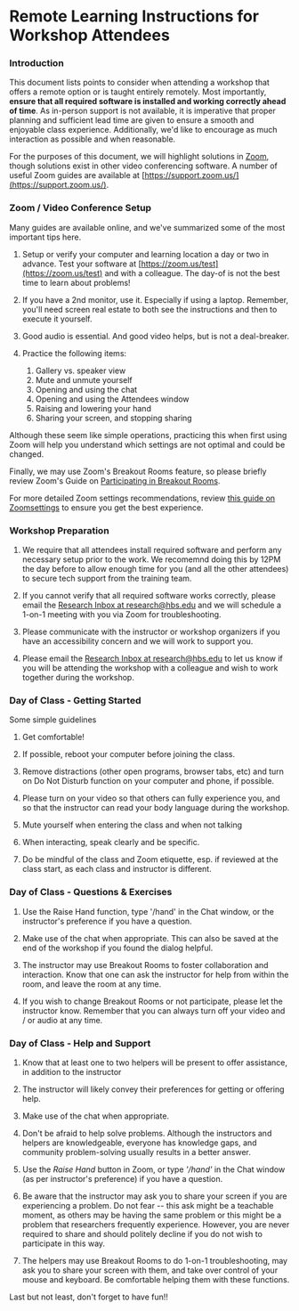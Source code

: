 # Remote Learning Instructions for Workshop Attendees

### Introduction

This document lists points to consider when attending a workshop that offers a remote option
or is taught entirely remotely. Most importantly, **ensure that all required software is
installed and working correctly ahead of time**. As in-person support is not available, it is
imperative that proper planning and sufficient lead time are given to ensure a smooth and
enjoyable class experience. Additionally, we&#39;d like to encourage as much interaction as
possible and when reasonable.

For the purposes of this document, we will highlight solutions in [Zoom](http://zoom.us/),
though solutions exist in other video conferencing software. A number of useful Zoom guides
are available at [https://support.zoom.us/](https://support.zoom.us/).

### Zoom / Video Conference Setup

Many guides are available online, and we've summarized some of the most important tips here.

1. Setup or verify your computer and learning location a day or two in advance. Test your
   software at [https://zoom.us/test](https://zoom.us/test) and with a colleague. The day-of
   is not the best time to learn about problems!

1. If you have a 2nd monitor, use it. Especially if using a laptop. Remember, you'll need
   screen real estate to both see the instructions and then to execute it yourself.

1. Good audio is essential. And good video helps, but is not a deal-breaker.

1. Practice the following items: 
   1. Gallery vs. speaker view
   1. Mute and unmute yourself
   1. Opening and using the chat
   1. Opening and using the Attendees window
   1. Raising and lowering your hand
   1. Sharing your screen, and stopping sharing
   
Although these seem like simple operations, practicing this when first using Zoom will help
you understand which settings are not optimal and could be changed.

Finally, we may use Zoom's Breakout Rooms feature, so please briefly review Zoom's Guide on 
[Participating in Breakout Rooms](https://support.zoom.us/hc/en-us/articles/115005769646-Participating-in-Breakout-Rooms).

For more detailed Zoom settings recommendations, review 
[this guide on Zoomsettings](zoom_setings.md) to ensure you get the best experience.

### Workshop Preparation

1. We require that all attendees install required software and perform any necessary setup
   prior to the work. We recomemnd doing this by 12PM the day before to allow enough time for
   you (and all the other attendees) to secure tech support from the training team.

1. If you cannot verify that all required software works correctly, please email the
   [Research Inbox at research@hbs.edu](mailto:research@hbs.edu?subject=Pre-workshop%20tech%20support) 
   and we will schedule a 1-on-1 meeting with you via Zoom for troubleshooting.
 
1. Please communicate with the instructor or workshop organizers if you have an accessibility
   concern and we will work to support you.

1. Please email the
   [Research Inbox at research@hbs.edu](mailto:research@hbs.edu?subject=Pre-workshop%20tech%20support) 
   to let us know if you will be attending the workshop with a colleague and wish to work
   together during the workshop.


### Day of Class - Getting Started

Some simple guidelines

1. Get comfortable!

1. If possible, reboot your computer before joining the class.

1. Remove distractions (other open programs, browser tabs, etc) and turn on Do Not Disturb
   function on your computer and phone, if possible.

1. Please turn on your video so that others can fully experience you, and so that the
   instructor can read your body language during the workshop.

1. Mute yourself when entering the class and when not talking

1. When interacting, speak clearly and be specific. 

1. Do be mindful of the class and Zoom etiquette, esp. if reviewed at the class start, as each
   class and instructor is different.

### Day of Class - Questions &amp; Exercises

1. Use the Raise Hand function, type '/hand' in the Chat window, or the instructor's
   preference if you have a question.

1. Make use of the chat when appropriate. This can also be saved at the end of the workshop if
   you found the dialog helpful.

1. The instructor may use Breakout Rooms to foster collaboration and interaction. Know that
   one can ask the instructor for help from within the room, and leave the room at any time.

1. If you wish to change Breakout Rooms or not participate, please let the instructor know.
   Remember that you can always turn off your video and / or audio at any time.


### Day of Class - Help and Support

1. Know that at least one to two helpers will be present to offer assistance, in addition to
   the instructor

1. The instructor will likely convey their preferences for getting or offering help. 

1. Make use of the chat when appropriate.

1. Don't be afraid to help solve problems. Although the instructors and helpers are
   knowledgeable, everyone has knowledge gaps, and community problem-solving usually results
   in a better answer.

1. Use the *Raise Hand* button in Zoom, or type *'/hand'* in the Chat window (as per
   instructor's preference) if you have a question.

1. Be aware that the instructor may ask you to share your screen if you are experiencing a
   problem. Do not fear -- this ask might be a teachable moment, as others may be having the
   same problem or this might be a problem that researchers frequently experience. However,
   you are never required to share and should politely decline if you do not wish to
   participate in this way.

1. The helpers may use Breakout Rooms to do 1-on-1 troubleshooting, may ask you to share your
   screen with them, and take over control of your mouse and keyboard. Be comfortable helping
   them with these functions.

Last but not least, don't forget to have fun!!
